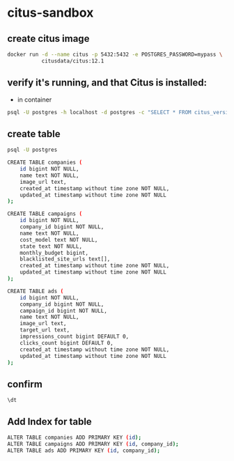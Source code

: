 # citus-sandbox

## create citus image

```bash
docker run -d --name citus -p 5432:5432 -e POSTGRES_PASSWORD=mypass \
           citusdata/citus:12.1
```

## verify it's running, and that Citus is installed:

- in container

```bash
psql -U postgres -h localhost -d postgres -c "SELECT * FROM citus_version();"
```

## create table

```bash
psql -U postgres

CREATE TABLE companies (
    id bigint NOT NULL,
    name text NOT NULL,
    image_url text,
    created_at timestamp without time zone NOT NULL,
    updated_at timestamp without time zone NOT NULL
);

CREATE TABLE campaigns (
    id bigint NOT NULL,
    company_id bigint NOT NULL,
    name text NOT NULL,
    cost_model text NOT NULL,
    state text NOT NULL,
    monthly_budget bigint,
    blacklisted_site_urls text[],
    created_at timestamp without time zone NOT NULL,
    updated_at timestamp without time zone NOT NULL
);

CREATE TABLE ads (
    id bigint NOT NULL,
    company_id bigint NOT NULL,
    campaign_id bigint NOT NULL,
    name text NOT NULL,
    image_url text,
    target_url text,
    impressions_count bigint DEFAULT 0,
    clicks_count bigint DEFAULT 0,
    created_at timestamp without time zone NOT NULL,
    updated_at timestamp without time zone NOT NULL
);
```

## confirm

```
\dt
```

## Add Index for table

```bash
ALTER TABLE companies ADD PRIMARY KEY (id);
ALTER TABLE campaigns ADD PRIMARY KEY (id, company_id);
ALTER TABLE ads ADD PRIMARY KEY (id, company_id);
```
